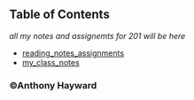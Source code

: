 ## Table of Contents
*all my notes and assignemts for 201 will be here*

- [reading_notes_assignments](reading_notes.md)
- [my_class_notes](class_notes.md)





### ©Anthony Hayward
